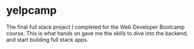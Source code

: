 # yelpcamp
The final full stack project I completed for the Web Developer Bootcamp course. This is what hands on gave me the skills to dive into the backend, and start building full stack apps.
